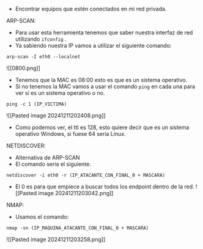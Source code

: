 - Encontrar equipos que estén conectados en mi red privada.


ARP-SCAN:
- Para usar esta herramienta tenemos que saber nuestra interfaz de red utilizando `ifconfig` .
- Ya sabiendo nuestra IP vamos a utilizar el siguiente comando:
```
arp-scan -I eth0 --localnet
```
![[0800.png]]
- Tenemos que la MAC es 08:00 esto es que es un sistema operativo.
- Si no tenemos la MAC vamos a usar el comando `ping` en cada una para ver si es un sistema operativo o no.
```
ping -c 1 (IP_VICTIMA)
```
![[Pasted image 20241211202408.png]]
- Como podemos ver, el ttl es 128, esto quiere decir que es un sistema operativo Windows, si fuese 64 seria Linux.

NETDISCOVER:
- Alternativa de  ARP-SCAN
- El comando seria el siguiente:
```
netdiscover -i eth0 -r (IP_ATACANTE_CON_FINAL_0 + MASCARA)
```
- El 0 es para que empiece a buscar todos los endpoint dentro de la red.
![[Pasted image 20241211203042.png]]

NMAP:
- Usamos el comando:
```
nmap -sn (IP_MAQUINA_ATACANTE_CON_FINAL_0 + MASCARA)
```
![[Pasted image 20241211203258.png]]
